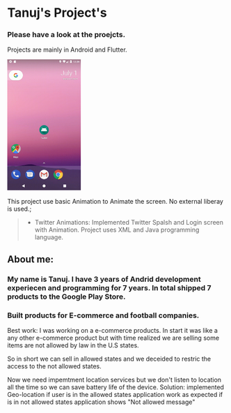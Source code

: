 # Tanuj's Project's

### Please have a look at the proejcts.

Projects are mainly in Android and Flutter.

[<img src="screenShots/one.gif" height=300em></img>](https://github.com/tanuj22333/twitter-animation)

This project use basic Animation to Animate the screen. No external liberay is used.;

> * Twitter Animations: Implemented Twitter Spalsh and Login screen with Animation. Project uses XML and Java programming language. 

## About me:
### My name is Tanuj. I have 3 years of Andrid development experiecen and programming for 7 years. In total shipped 7 products to the Google Play Store. 

### Built products for E-commerce and football companies. 

Best work:
I was working on a e-commerce products. In start it was like a any other e-commerce product but with time realized we are selling some items are not allowed by law in the U.S states. 

So in short we can sell in allowed states and we deceided to restric the access to the not allowed states. 

Now we need impemtment location services but we don't listen to location all the time so we can save battery life of the device. 
Solution: implemented Geo-location if user is in the allowed states application work as expected if is in not allowed states application shows "Not allowed message"
